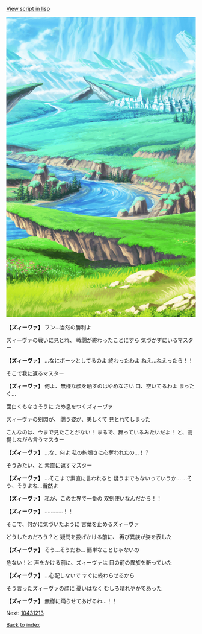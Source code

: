[View script in lisp](../scripts/10431212.txt)

![plain.png](../images/backgrounds/plain.png)

**【ズィーヴァ】**
フン…当然の勝利よ

ズィーヴァの戦いに見とれ、
戦闘が終わったことにすら
気づかずにいるマスター

**【ズィーヴァ】**
…なにボーッとしてるのよ
終わったわよ
ねえ…ねえったら！！

そこで我に返るマスター

**【ズィーヴァ】**
何よ、無様な顔を晒すのはやめなさい
口、空いてるわよ
まったく…

面白くもなさそうに
ため息をつくズィーヴァ

ズィーヴァの剣閃が、
闘う姿が、美しくて
見とれてしまった

こんなのは、今まで見たことがない！
まるで、舞っているみたいだよ！
と、高揚しながら言うマスター

**【ズィーヴァ】**
…な、何よ
私の絢爛さに心奪われたの…！？

そうみたい、と
素直に返すマスター

**【ズィーヴァ】**
…そこまで素直に言われると
疑うまでもないっていうか…
…そう、そうよね…当然よ

**【ズィーヴァ】**
私が、この世界で一番の
双剣使いなんだから！！

**【ズィーヴァ】**
…………！！

そこで、何かに気づいたように
言葉を止めるズィーヴァ

どうしたのだろう？と
疑問を投げかける前に、
再び異族が姿を表した

**【ズィーヴァ】**
そう…そうだわ…
簡単なことじゃないの

危ない！と
声をかける前に、ズィーヴァは
目の前の異族を斬っていた

**【ズィーヴァ】**
…心配しないで
すぐに終わらせるから

そう言ったズィーヴァの顔に
憂いはなく
むしろ晴れやかであった

**【ズィーヴァ】**
無様に踊らせてあげるわ…！！

Next: [10431213](10431213.md)

[Back to index](index.md)
